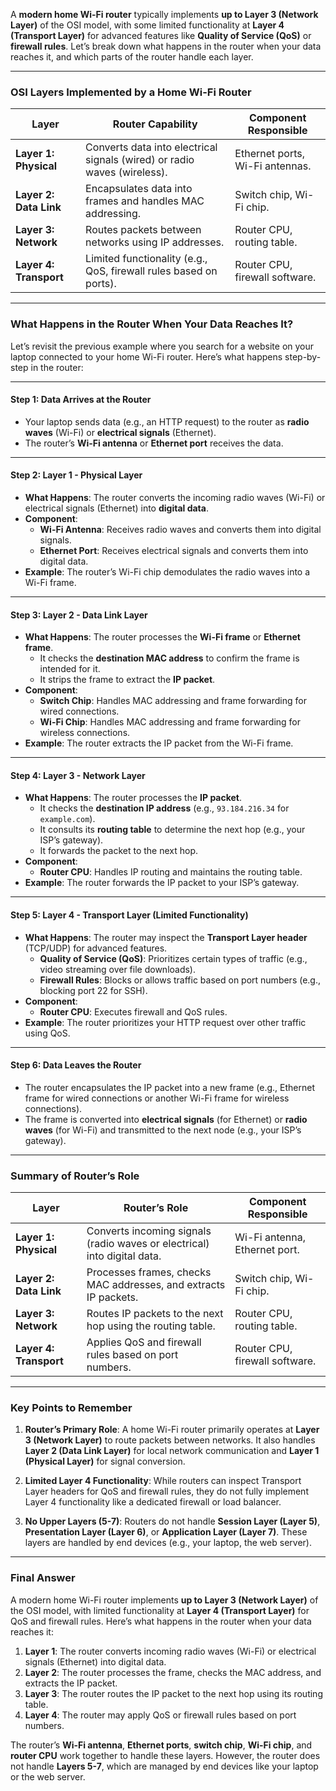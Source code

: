 A **modern home Wi-Fi router** typically implements **up to Layer 3 (Network Layer)** of the OSI model, with some limited functionality at **Layer 4 (Transport Layer)** for advanced features like **Quality of Service (QoS)** or **firewall rules**. Let’s break down what happens in the router when your data reaches it, and which parts of the router handle each layer.

---

### OSI Layers Implemented by a Home Wi-Fi Router

| Layer                  | Router Capability                                                        | Component Responsible           |
| ---------------------- | ------------------------------------------------------------------------ | ------------------------------- |
| **Layer 1: Physical**  | Converts data into electrical signals (wired) or radio waves (wireless). | Ethernet ports, Wi-Fi antennas. |
| **Layer 2: Data Link** | Encapsulates data into frames and handles MAC addressing.                | Switch chip, Wi-Fi chip.        |
| **Layer 3: Network**   | Routes packets between networks using IP addresses.                      | Router CPU, routing table.      |
| **Layer 4: Transport** | Limited functionality (e.g., QoS, firewall rules based on ports).        | Router CPU, firewall software.  |

---

### What Happens in the Router When Your Data Reaches It?

Let’s revisit the previous example where you search for a website on your laptop connected to your home Wi-Fi router. Here’s what happens step-by-step in the router:

---

#### **Step 1: Data Arrives at the Router**

- Your laptop sends data (e.g., an HTTP request) to the router as **radio waves** (Wi-Fi) or **electrical signals** (Ethernet).
- The router’s **Wi-Fi antenna** or **Ethernet port** receives the data.

---

#### **Step 2: Layer 1 - Physical Layer**

- **What Happens**: The router converts the incoming radio waves (Wi-Fi) or electrical signals (Ethernet) into **digital data**.
- **Component**:
  - **Wi-Fi Antenna**: Receives radio waves and converts them into digital signals.
  - **Ethernet Port**: Receives electrical signals and converts them into digital data.
- **Example**: The router’s Wi-Fi chip demodulates the radio waves into a Wi-Fi frame.

---

#### **Step 3: Layer 2 - Data Link Layer**

- **What Happens**: The router processes the **Wi-Fi frame** or **Ethernet frame**.
  - It checks the **destination MAC address** to confirm the frame is intended for it.
  - It strips the frame to extract the **IP packet**.
- **Component**:
  - **Switch Chip**: Handles MAC addressing and frame forwarding for wired connections.
  - **Wi-Fi Chip**: Handles MAC addressing and frame forwarding for wireless connections.
- **Example**: The router extracts the IP packet from the Wi-Fi frame.

---

#### **Step 4: Layer 3 - Network Layer**

- **What Happens**: The router processes the **IP packet**.
  - It checks the **destination IP address** (e.g., `93.184.216.34` for `example.com`).
  - It consults its **routing table** to determine the next hop (e.g., your ISP’s gateway).
  - It forwards the packet to the next hop.
- **Component**:
  - **Router CPU**: Handles IP routing and maintains the routing table.
- **Example**: The router forwards the IP packet to your ISP’s gateway.

---

#### **Step 5: Layer 4 - Transport Layer (Limited Functionality)**

- **What Happens**: The router may inspect the **Transport Layer header** (TCP/UDP) for advanced features.
  - **Quality of Service (QoS)**: Prioritizes certain types of traffic (e.g., video streaming over file downloads).
  - **Firewall Rules**: Blocks or allows traffic based on port numbers (e.g., blocking port 22 for SSH).
- **Component**:
  - **Router CPU**: Executes firewall and QoS rules.
- **Example**: The router prioritizes your HTTP request over other traffic using QoS.

---

#### **Step 6: Data Leaves the Router**

- The router encapsulates the IP packet into a new frame (e.g., Ethernet frame for wired connections or another Wi-Fi frame for wireless connections).
- The frame is converted into **electrical signals** (for Ethernet) or **radio waves** (for Wi-Fi) and transmitted to the next node (e.g., your ISP’s gateway).

---

### Summary of Router’s Role

| Layer                  | Router’s Role                                                            | Component Responsible          |
| ---------------------- | ------------------------------------------------------------------------ | ------------------------------ |
| **Layer 1: Physical**  | Converts incoming signals (radio waves or electrical) into digital data. | Wi-Fi antenna, Ethernet port.  |
| **Layer 2: Data Link** | Processes frames, checks MAC addresses, and extracts IP packets.         | Switch chip, Wi-Fi chip.       |
| **Layer 3: Network**   | Routes IP packets to the next hop using the routing table.               | Router CPU, routing table.     |
| **Layer 4: Transport** | Applies QoS and firewall rules based on port numbers.                    | Router CPU, firewall software. |

---

### Key Points to Remember

1. **Router’s Primary Role**: A home Wi-Fi router primarily operates at **Layer 3 (Network Layer)** to route packets between networks. It also handles **Layer 2 (Data Link Layer)** for local network communication and **Layer 1 (Physical Layer)** for signal conversion.

2. **Limited Layer 4 Functionality**: While routers can inspect Transport Layer headers for QoS and firewall rules, they do not fully implement Layer 4 functionality like a dedicated firewall or load balancer.

3. **No Upper Layers (5-7)**: Routers do not handle **Session Layer (Layer 5)**, **Presentation Layer (Layer 6)**, or **Application Layer (Layer 7)**. These layers are handled by end devices (e.g., your laptop, the web server).

---

### Final Answer

A modern home Wi-Fi router implements **up to Layer 3 (Network Layer)** of the OSI model, with limited functionality at **Layer 4 (Transport Layer)** for QoS and firewall rules. Here’s what happens in the router when your data reaches it:

1. **Layer 1**: The router converts incoming radio waves (Wi-Fi) or electrical signals (Ethernet) into digital data.
2. **Layer 2**: The router processes the frame, checks the MAC address, and extracts the IP packet.
3. **Layer 3**: The router routes the IP packet to the next hop using its routing table.
4. **Layer 4**: The router may apply QoS or firewall rules based on port numbers.

The router’s **Wi-Fi antenna**, **Ethernet ports**, **switch chip**, **Wi-Fi chip**, and **router CPU** work together to handle these layers. However, the router does not handle **Layers 5-7**, which are managed by end devices like your laptop or the web server.
